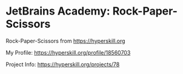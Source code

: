 # JetBrains Academy: Rock-Paper-Scissors

Rock-Paper-Scissors from https://hyperskill.org

My Profile: https://hyperskill.org/profile/18560703

Project Info: https://hyperskill.org/projects/78
